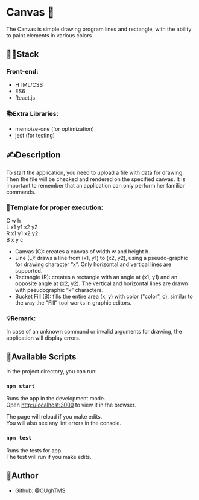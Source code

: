 # Canvas 🎨

The Canvas is simple drawing program lines and rectangle, with the ability to paint elements in various colors

## 👨‍💻Stack

### Front-end:

- HTML/CSS
- ES6
- React.js

### 📚Extra Libraries:

- memoize-one (for optimization)
- jest (for testing)

## ✍️Description

To start the application, you need to upload a file with data for drawing. Then the file will be checked and rendered on the specified canvas. It is important to remember that an application can only perform her familiar commands. 

### 📌Template for proper execution:

C w h<br>
L x1 y1 x2 y2<br>
R x1 y1 x2 y2<br>
B x y c<br>

- Canvas (C): creates a canvas of width w and height h.
- Line (L): draws a line from (x1, y1) to (x2, y2), using a pseudo-graphic for drawing character “x”. Only horizontal and vertical lines are supported.
- Rectangle (R): creates a rectangle with an angle at (x1, y1) and an opposite angle at (x2, y2). The vertical and horizontal lines are drawn with pseudographic “x” characters.
- Bucket Fill (B): fills the entire area (x, y) with color ("color", c), similar to the way the "Fill" tool works in graphic editors.

### 💡Remark: 

In case of an unknown command or invalid arguments for drawing, the application will display errors.

## 👀Available Scripts

In the project directory, you can run:

### `npm start`

Runs the app in the development mode.<br>
Open [http://localhost:3000](http://localhost:3000) to view it in the browser.

The page will reload if you make edits.<br>
You will also see any lint errors in the console.

### `npm test`

Runs the tests for app.<br>
The test will run if you make edits.

## 🛀Author
- Github: [@OUghTMS](https://github.com/OUghTMS) 
